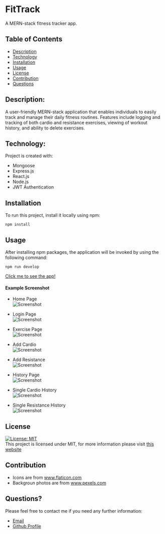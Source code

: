 # FitTrack
A MERN-stack fitness tracker app.

## Table of Contents

- [Description](#description)
- [Technology](#Technology)
- [Installation](#installation)
- [Usage](#usage)
- [License](#license)
- [Contribution](#contribution)
- [Questions](#questions)

## Description:

A user-friendly MERN-stack application that enables individuals to easily track and manage their daily fitness routines. Features include logging and tracking of both cardio and resistance exercises, viewing of workout history, and ability to delete exercises.

## Technology:

Project is created with:

- Mongoose
- Express.js
- React.js
- Node.js
- JWT Authentication

## Installation

To run this project, install it locally using npm:

```
npm install
```

## Usage

After installing npm packages, the application will be invoked by using the following command:

```
npm run develop
```

[Click me to see the app!](https://fittrack-mlvj.onrender.com)

#### Example Screenshot

- Home Page <br>
  ![Screenshot](./client/src/assets/screenshots/1.png)

- Login Page <br>
  ![Screenshot](./client/src/assets/screenshots/2.png)

- Exercise Page <br>
  ![Screenshot](./client/src/assets/screenshots/3.png)

- Add Cardio <br>
  ![Screenshot](./client/src/assets/screenshots/4.png)

- Add Resistance <br>
  ![Screenshot](./client/src/assets/screenshots/5.png)

- History Page <br>
  ![Screenshot](./client/src/assets/screenshots/6.png)

- Single Cardio History <br>
  ![Screenshot](./client/src/assets/screenshots/7.png)

- Single Resistance History <br>
  ![Screenshot](./client/src/assets/screenshots/8.png)

## License

[![License: MIT](https://img.shields.io/badge/License-MIT-yellow.svg)](https://opensource.org/licenses/MIT) <br>
This project is licensed under MIT, for more information please visit [this website](https://opensource.org/licenses/MIT)

## Contribution

- Icons are from www.flaticon.com
- Backgroun photos are from www.pexels.com


## Questions?

Please feel free to contact me if you need any further information:

- [Email](amanpurohit785@gmail.com)
- [Github Profile](https://github.com/AmanPurohit2002/)
